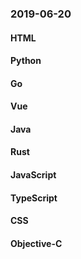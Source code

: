 ### 2019-06-20

#### HTML

#### Python

#### Go

#### Vue

#### Java

#### Rust

#### JavaScript

#### TypeScript

#### CSS

#### Objective-C
